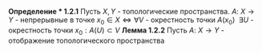 **Определение * 1.2.1**
	Пусть $X, Y$ - топологические пространства.
	$A:\ X \to Y$ - непрерывные в точке $x_{0} \in X \iff \forall V$ - окрестность точки $A(x_{0}) \ \ \exists U$ - окрестность точки $x_{0}: A(U) \subset V$
**Лемма 1.2.2**
	Пусть $A:\ X \to Y$ - отображение топологического пространства